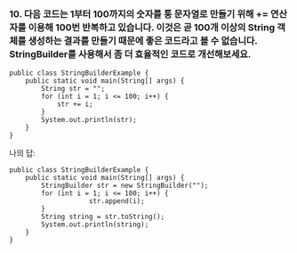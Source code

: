 ### 10. 다음 코드는 1부터 100까지의 숫자를 통 문자열로 만들기 위해 += 연산자를 이용해 100번 반복하고 있습니다. 이것은 곧 100개 이상의  String 객체를 생성하는 결과를 만들기 때문에 좋은 코드라고 볼 수 없습니다. StringBuilder를 사용해서 좀 더 효율적인 코드로 개선해보세요.

```
public class StringBuilderExample {
    public static void main(String[] args) {
        String str = "";
        for (int i = 1; i <= 100; i++) {
            str += i;
        }
        System.out.println(str);
    }
}
```
나의 답:

```
public class StringBuilderExample {
    public static void main(String[] args) {
        StringBuilder str = new StringBuilder("");
        for (int i = 1; i <= 100; i++) {
                    str.append(i);
        }
        String string = str.toString();
        System.out.println(string);
    }
}
```